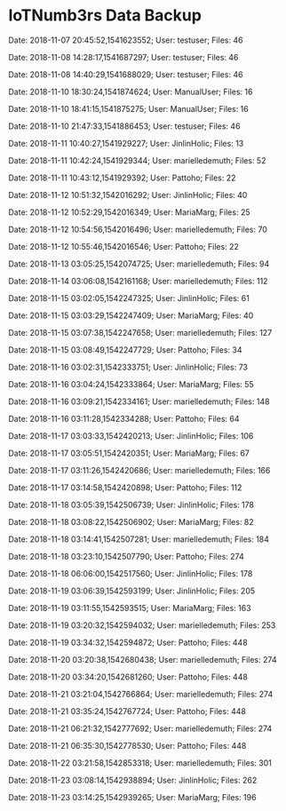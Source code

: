 # IoTNumb3rs Data Backup

Date: 2018-11-07 20:45:52,1541623552; User: testuser; Files: 46
 
Date: 2018-11-08 14:28:17,1541687297; User: testuser; Files: 46
 
Date: 2018-11-08 14:40:29,1541688029; User: testuser; Files: 46
 
Date: 2018-11-10 18:30:24,1541874624; User: ManualUser; Files: 16
 
Date: 2018-11-10 18:41:15,1541875275; User: ManualUser; Files: 16
 
Date: 2018-11-10 21:47:33,1541886453; User: testuser; Files: 46
 
Date: 2018-11-11 10:40:27,1541929227; User: JinlinHolic; Files: 13
 
Date: 2018-11-11 10:42:24,1541929344; User: marielledemuth; Files: 52
 
Date: 2018-11-11 10:43:12,1541929392; User: Pattoho; Files: 22
 
Date: 2018-11-12 10:51:32,1542016292; User: JinlinHolic; Files: 40
 
Date: 2018-11-12 10:52:29,1542016349; User: MariaMarg; Files: 25
 
Date: 2018-11-12 10:54:56,1542016496; User: marielledemuth; Files: 70
 
Date: 2018-11-12 10:55:46,1542016546; User: Pattoho; Files: 22
 
Date: 2018-11-13 03:05:25,1542074725; User: marielledemuth; Files: 94
 
Date: 2018-11-14 03:06:08,1542161168; User: marielledemuth; Files: 112
 
Date: 2018-11-15 03:02:05,1542247325; User: JinlinHolic; Files: 61
 
Date: 2018-11-15 03:03:29,1542247409; User: MariaMarg; Files: 40
 
Date: 2018-11-15 03:07:38,1542247658; User: marielledemuth; Files: 127
 
Date: 2018-11-15 03:08:49,1542247729; User: Pattoho; Files: 34
 
Date: 2018-11-16 03:02:31,1542333751; User: JinlinHolic; Files: 73
 
Date: 2018-11-16 03:04:24,1542333864; User: MariaMarg; Files: 55
 
Date: 2018-11-16 03:09:21,1542334161; User: marielledemuth; Files: 148
 
Date: 2018-11-16 03:11:28,1542334288; User: Pattoho; Files: 64
 
Date: 2018-11-17 03:03:33,1542420213; User: JinlinHolic; Files: 106
 
Date: 2018-11-17 03:05:51,1542420351; User: MariaMarg; Files: 67
 
Date: 2018-11-17 03:11:26,1542420686; User: marielledemuth; Files: 166
 
Date: 2018-11-17 03:14:58,1542420898; User: Pattoho; Files: 112
 
Date: 2018-11-18 03:05:39,1542506739; User: JinlinHolic; Files: 178
 
Date: 2018-11-18 03:08:22,1542506902; User: MariaMarg; Files: 82
 
Date: 2018-11-18 03:14:41,1542507281; User: marielledemuth; Files: 184
 
Date: 2018-11-18 03:23:10,1542507790; User: Pattoho; Files: 274
 
Date: 2018-11-18 06:06:00,1542517560; User: JinlinHolic; Files: 178
 
Date: 2018-11-19 03:06:39,1542593199; User: JinlinHolic; Files: 205
 
Date: 2018-11-19 03:11:55,1542593515; User: MariaMarg; Files: 163
 
Date: 2018-11-19 03:20:32,1542594032; User: marielledemuth; Files: 253
 
Date: 2018-11-19 03:34:32,1542594872; User: Pattoho; Files: 448
 
Date: 2018-11-20 03:20:38,1542680438; User: marielledemuth; Files: 274
 
Date: 2018-11-20 03:34:20,1542681260; User: Pattoho; Files: 448
 
Date: 2018-11-21 03:21:04,1542766864; User: marielledemuth; Files: 274
 
Date: 2018-11-21 03:35:24,1542767724; User: Pattoho; Files: 448
 
Date: 2018-11-21 06:21:32,1542777692; User: marielledemuth; Files: 274
 
Date: 2018-11-21 06:35:30,1542778530; User: Pattoho; Files: 448
 
Date: 2018-11-22 03:21:58,1542853318; User: marielledemuth; Files: 301
 
Date: 2018-11-23 03:08:14,1542938894; User: JinlinHolic; Files: 262
 
Date: 2018-11-23 03:14:25,1542939265; User: MariaMarg; Files: 196
